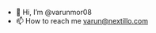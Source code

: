 - 👋 Hi, I’m @varunmor08
- 📫 How to reach me varun@nextillo.com

<!---
varunmor08/varunmor08 is a ✨ special ✨ repository because its `README.md` (this file) appears on your GitHub profile.
You can click the Preview link to take a look at your changes.
--->

